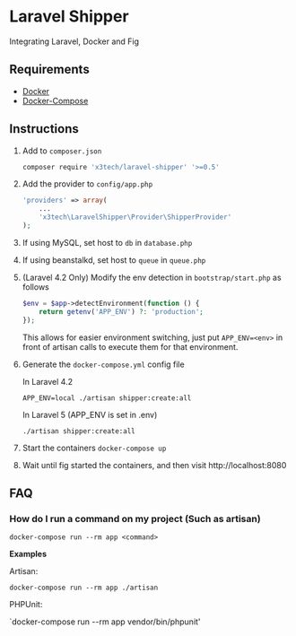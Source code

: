 # Laravel Shipper

Integrating Laravel, Docker and Fig

## Requirements

* [Docker](https://docker.com/)
* [Docker-Compose](https://docs.docker.com/compose/)

## Instructions

1. Add to `composer.json`

   ```bash
   composer require 'x3tech/laravel-shipper' '>=0.5'
   ```

2. Add the provider to `config/app.php`

   ```php
   'providers' => array(
       ...
       'x3tech\LaravelShipper\Provider\ShipperProvider'
   );
   ```

3. If using MySQL, set host to `db` in `database.php`
4. If using beanstalkd, set host to `queue` in `queue.php`
5. (Laravel 4.2 Only) Modify the env detection in `bootstrap/start.php` as follows

   ```php
   $env = $app->detectEnvironment(function () {
       return getenv('APP_ENV') ?: 'production';
   });
   ```

   This allows for easier environment switching, just put `APP_ENV=<env>` in front
   of artisan calls to execute them for that environment.
6. Generate the `docker-compose.yml` config file

   In Laravel 4.2

   `APP_ENV=local ./artisan shipper:create:all`

   In Laravel 5 (APP_ENV is set in .env)

   `./artisan shipper:create:all`

7. Start the containers
   `docker-compose up`
8. Wait until fig started the containers, and then visit http://localhost:8080

## FAQ

### How do I run a command on my project (Such as artisan)

`docker-compose run --rm app <command>`

**Examples**

Artisan:

`docker-compose run --rm app ./artisan`

PHPUnit:

`docker-compose run --rm app vendor/bin/phpunit'

